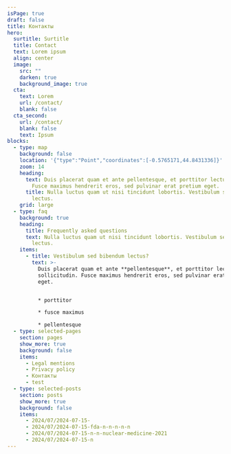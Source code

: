 ```yaml
---
isPage: true
draft: false
title: Контакты
hero:
  surtitle: Surtitle
  title: Contact
  text: Lorem ipsum
  align: center
  image:
    src: ""
    darken: true
    background_image: true
  cta:
    text: Lorem
    url: /contact/
    blank: false
  cta_second:
    url: /contact/
    blank: false
    text: Ipsum
blocks:
  - type: map
    background: false
    location: '{"type":"Point","coordinates":[-0.5765171,44.8431336]}'
    zoom: 14
    heading:
      text: Duis placerat quam et ante pellentesque, et porttitor lectus sollicitudin.
        Fusce maximus hendrerit eros, sed pulvinar erat pretium eget.
      title: Nulla luctus quam ut nisi tincidunt lobortis. Vestibulum sed bibendum
        lectus.
    grid: large
  - type: faq
    background: true
    heading:
      title: Frequently asked questions
      text: Nulla luctus quam ut nisi tincidunt lobortis. Vestibulum sed bibendum
        lectus.
    items:
      - title: Vestibulum sed bibendum lectus?
        text: >-
          Duis placerat quam et ante **pellentesque**, et porttitor lectus
          sollicitudin. Fusce maximus hendrerit eros, sed pulvinar erat pretium
          eget.


          * porttitor

          * fusce maximus

          * pellentesque
  - type: selected-pages
    section: pages
    show_more: true
    background: false
    items:
      - Legal mentions
      - Privacy policy
      - Контакты
      - test
  - type: selected-posts
    section: posts
    show_more: true
    background: false
    items:
      - 2024/07/2024-07-15-
      - 2024/07/2024-07-15-fda-n-n-n-n-n
      - 2024/07/2024-07-15-n-n-nuclear-medicine-2021
      - 2024/07/2024-07-15-n
---
```

